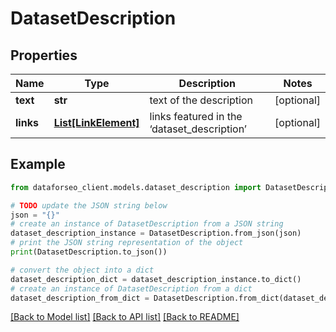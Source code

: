# DatasetDescription


## Properties

Name | Type | Description | Notes
------------ | ------------- | ------------- | -------------
**text** | **str** | text of the description | [optional] 
**links** | [**List[LinkElement]**](LinkElement.md) | links featured in the ‘dataset_description’ | [optional] 

## Example

```python
from dataforseo_client.models.dataset_description import DatasetDescription

# TODO update the JSON string below
json = "{}"
# create an instance of DatasetDescription from a JSON string
dataset_description_instance = DatasetDescription.from_json(json)
# print the JSON string representation of the object
print(DatasetDescription.to_json())

# convert the object into a dict
dataset_description_dict = dataset_description_instance.to_dict()
# create an instance of DatasetDescription from a dict
dataset_description_from_dict = DatasetDescription.from_dict(dataset_description_dict)
```
[[Back to Model list]](../README.md#documentation-for-models) [[Back to API list]](../README.md#documentation-for-api-endpoints) [[Back to README]](../README.md)


